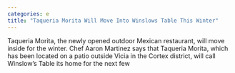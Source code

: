 ```yaml
---
categories: e
title: "Taqueria Morita Will Move Into Winslows Table This Winter"
---
```


      
      

      
         
 Taqueria Morita, the newly opened outdoor Mexican restaurant, will move inside for the winter. Chef Aaron Martinez says that Taqueria Morita, which has been located on a patio outside Vicia in the Cortex district, will call Winslow’s Table its home for the next few 